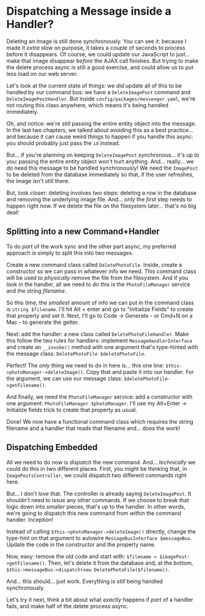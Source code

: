 # Dispatching a Message inside a Handler?

Deleting an image is still done synchronously. You can see it: because I made
it *extra* slow on purpose, it takes a couple of seconds to process before it
disappears. Of course, we could update our JavaScript to just... make that image
disappear *before* the AJAX call finishes. But trying to make the delete process
async *is* still a good exercise, and could allow us to put less load on our
web server.

Let's look at the current state of things: we *did* update all of this to be
handled by our command bus: we have a `DeleteImagePost` command and
`DeleteImagePostHandler`. But inside `config/packages/messenger.yaml`, we're not
routing this class anywhere, which means it's being handled immediately.

Oh, and notice: we're *still* passing the entire entity object into the message.
In the last two chapters, we talked about avoiding this as a best practice...
and because it can cause weird things to happen if you handle this async: you
should probably just pass the `id` instead.

But... if you're planning on keeping `DeleteImagePost` synchronous... it's up to
you: passing the entire entity object won't hurt anything. And... really... we
*do* need this message to be handled synchronously! We need the `ImagePost` to
be deleted from the database immediately so that, if the user refreshes, the
image isn't still there.

But, look closer: deleting involves *two* steps: deleting a row in the database
and removing the underlying image file. And... only the *first* step needs to
happen right now. If we delete the file on the filesystem later... that's no
big deal!

## Splitting into a new Command+Handler

To do *part* of the work sync and the other part async, my preferred approach is
simply to split this into two messages.

Create a new command class called `DeletePhotoFile`. Inside, create a constructor
so we can pass in whatever info we need. *This* command class will be used to
*physically* remove the file from the filesystem. And if you look in the handler,
all we need to do this is the `PhotoFileManager` service and the string *filename*.

So this time, the *smallest* amount of info we can put in the command class is
`string $filename`. I'll hit Alt + enter and go to "Initialize Fields" to create
that property and set it. Next, I'll go to Code -> Generate - or Cmd+N on a Mac -
to generate the getter.

Next: add the handler: a new class called `DeletePhotoFileHandler`. Make this
follow the two rules for handlers: implement `MessageHandlerInterface` and create
an `__invoke()` method with one argument that's type-hinted with the message class:
`DeletePhotoFile $deletePhotoFile`.

Perfect! The *only* thing we need to do in here is... this one line:
`$this->photoManager->deleteImage()`. Copy that and paste it into our handler.
For the argument, we can use our message class: `$deletePhotoFile->getFilename()`.

And finally, we need the `PhotoFileManager` service: add a constructor with
one argument: `PhotoFileManager $photoManager`. I'll use my Alt+Enter ->
Initialize fields trick to create that property as usual.

Done! We now have a functional command class which requires the string filename
and a handler that reads that filename and... does the work!

## Dispatching Embedded

All we need to do now is *dispatch* the new command. And... *technically* we could
do this in two different places. First, you might be thinking that, in
`ImagePostsController`, we could dispatch two different commands right here.

But... I don't *love* that. The controller is already saying `DeleteImagePost`.
It shouldn't need to issue any other commands. If we choose to break that logic
down into *smaller* pieces, that's up to the handler. In other words, we're going
to dispatch this new command from *within* the command handler. Inception!

Instead of calling `$this->photoManager->deleteImage()` directly, change the
type-hint on that argument to autowire `MessageBusInterface $messageBus`.
Update the code in the constructor and the property name.

Now, easy: remove the old code and start with:
`$filename = $imagePost->getFilename()`. Then, let's delete it from the database
and, at the bottom, `$this->messageBus->dispatch(new DeletePhotoFile($filename))`.

And... this should... just work. Everything is *still* being handled synchronously.

Let's try it next, think a bit about what *exactly* happens if *part* of a handler
fails, and make half of the delete process async.
